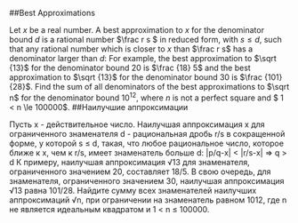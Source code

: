 ##Best Approximations

Let $x$ be a real number.
A best approximation to $x$ for the denominator bound $d$ is a rational number $\frac r s $  in reduced form, with $s \le d$, such that any rational number which is closer to $x$ than $\frac r s$ has a denominator larger than $d$:
For example, the best approximation to $\sqrt {13}$ for the denominator bound 20 is $\frac {18} 5$ and the best approximation to $\sqrt {13}$ for the denominator bound 30 is $\frac {101}{28}$.
Find the sum of all denominators of the best approximations to $\sqrt n$ for the denominator bound $10^{12}$, where $n$ is not a perfect square and $ 1 < n \le 100000$. 
##Наилучшие аппроксимации

Пусть x - действительное число.
Наилучшая аппроксимация x для ограниченного знаменателя d - рациональная дробь r/s в сокращенной форме, у которой s ≤ d, такая, что любое рациональное число, которое ближе к x, чем к r/s, имеет знаменатель больше d:
|p/q-x| < |r/s-x| ⇒ q > d
К примеру, наилучшая аппроксимация √13 для знаменателя, ограниченного значением 20, составляет 18/5. В свою очередь, для знаменателя, ограниченного значением 30, наилучшая аппроксимация √13 равна 101/28.
Найдите сумму всех знаменателей наилучших аппроксимаций √n, при ограничении на знаменатель равном 1012, где n не является идеальным квадратом и 1 < n ≤ 100000.
